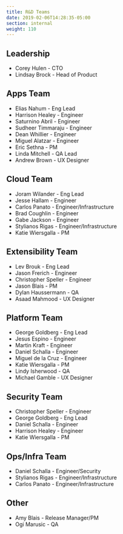 ```yaml
---
title: R&D Teams
date: 2019-02-06T14:28:35-05:00
section: internal
weight: 110
---
```


## Leadership

* Corey Hulen - CTO
* Lindsay Brock - Head of Product

## Apps Team

* Elias Nahum - Eng Lead
* Harrison Healey - Engineer
* Saturnino Abril - Engineer
* Sudheer Timmaraju - Engineer
* Dean Whillier - Engineer
* Miguel Alatzar - Engineer
* Eric Sethna - PM
* Linda Mitchell - QA Lead
* Andrew Brown - UX Designer

## Cloud Team

* Joram Wilander - Eng Lead
* Jesse Hallam - Engineer
* Carlos Panato - Engineer/Infrastructure
* Brad Coughlin - Engineer
* Gabe Jackson - Engineer
* Stylianos Rigas - Engineer/Infrastructure
* Katie Wiersgalla - PM

## Extensibility Team

* Lev Brouk - Eng Lead
* Jason Frerich - Engineer
* Christopher Speller - Engineer
* Jason Blais - PM
* Dylan Haussermann - QA
* Asaad Mahmood - UX Designer

## Platform Team

* George Goldberg - Eng Lead
* Jesus Espino - Engineer
* Martin Kraft - Engineer
* Daniel Schalla - Engineer
* Miguel de la Cruz - Engineer
* Katie Wiersgalla - PM
* Lindy Isherwood - QA
* Michael Gamble - UX Designer

## Security Team

* Christopher Speller - Engineer
* George Goldberg - Eng Lead
* Daniel Schalla - Engineer
* Harrison Healey - Engineer
* Katie Wiersgalla - PM

## Ops/Infra Team

* Daniel Schalla - Engineer/Security
* Stylianos Rigas - Engineer/Infrastructure
* Carlos Panato - Engineer/Infrastructure

## Other

* Amy Blais - Release Manager/PM
* Ogi Marusic - QA
